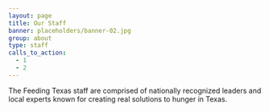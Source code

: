 ```yaml
---
layout: page
title: Our Staff
banner: placeholders/banner-02.jpg
group: about
type: staff
calls_to_action:
  - 1
  - 2
---
```

The Feeding Texas staff are comprised of nationally recognized leaders and local experts known for creating real solutions to hunger in Texas. 
